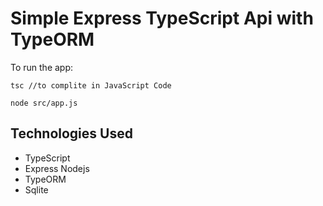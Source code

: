 # Simple Express TypeScript Api with TypeORM

To run the app:

    tsc //to complite in JavaScript Code

    node src/app.js

## Technologies Used

- TypeScript
- Express Nodejs
- TypeORM
- Sqlite
